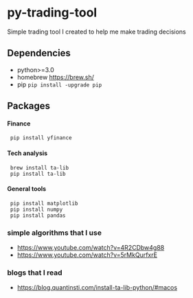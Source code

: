 # py-trading-tool

Simple trading tool I created to help me make trading decisions

## Dependencies
- python>=3.0
- homebrew https://brew.sh/
- pip `pip install -upgrade pip`

## Packages

#### Finance
````
 pip install yfinance
````
 
#### Tech analysis
````
 brew install ta-lib
 pip install ta-lib
````

#### General tools
````
 pip install matplotlib
 pip install numpy
 pip install pandas
````


### simple algorithms that I use
- https://www.youtube.com/watch?v=4R2CDbw4g88
- https://www.youtube.com/watch?v=5rMkQurfxrE


### blogs that I read
- https://blog.quantinsti.com/install-ta-lib-python/#macos
